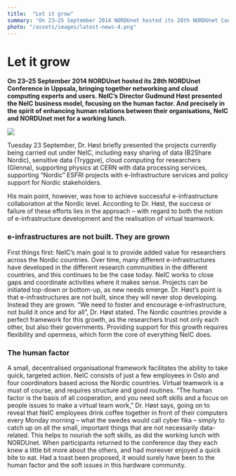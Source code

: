 ```yaml
---
title:  "Let it grow" 
summary: "On 23–25 September 2014 NORDUnet hosted its 28th NORDUnet Conference in Uppsala, bringing together networking and cloud computing experts and users. NeIC’s Director Gudmund Høst presented the NeIC business model, focusing on the human factor. And precisely in the spirit of enhancing human relations between their organisations, NeIC and NORDUnet met for a working lunch."
photo: "/assets/images/latest-news-4.png"
---
```


Let it grow
===========

**On 23–25 September 2014 NORDUnet hosted its 28th NORDUnet Conference in Uppsala, bringing together networking and cloud computing experts and users. NeIC’s Director Gudmund Høst presented the NeIC business model, focusing on the human factor. And precisely in the spirit of enhancing human relations between their organisations, NeIC and NORDUnet met for a working lunch.**

<a href="{% include baseurl %}/assets/images/news/boards-meet.jpeg"> <img class="smallpic" src="{% include baseurl %}/assets/images/news/boards-meet-mini.jpeg"> </a>

Tuesday 23 September, Dr. Høst briefly presented the projects currently being carried out under NeIC, including easy sharing of data (B2Share Nordic), sensitive data (Tryggve), cloud computing for researchers (Glenna), supporting physics at CERN with data processing services, supporting “Nordic” ESFRI projects with e-Infrastructure services and policy support for Nordic stakeholders.

His main point, however, was how to achieve successful e-infrastructure collaboration at the Nordic level. According to Dr. Høst, the success or failure of these efforts lies in the approach – with regard to both the notion of e-infrastructure development and the realisation of virtual teamwork.

### e-infrastructures are not built. They are grown

First things first: NeIC’s main goal is to provide added value for researchers across the Nordic countries. Over time, many different e-infrastructures have developed in the different research communities in the different countries, and this continues to be the case today. NeIC works to close gaps and coordinate activities where it makes sense. Projects can be initiated top-down or bottom-up, as new needs emerge. Dr. Høst’s point is that e-infrastructures are not built, since they will never stop developing. Instead they are grown. “We need to foster and encourage e-infrastructure, not build it once and for all”, Dr. Høst stated. The Nordic countries provide a perfect framework for this growth, as the researchers trust not only each other, but also their governments. Providing support for this growth requires flexibility and openness, which form the core of everything NeIC does.

### The human factor

A small, decentralised organisational framework facilitates the ability to take quick, targeted action. NeIC consists of just a few employees in Oslo and four coordinators based across the Nordic countries. Virtual teamwork is a must of course, and requires structure and good routines. “The human factor is the basis of all cooperation, and you need soft skills and a focus on people issues to make a virtual team work,” Dr. Høst says, going on to reveal that NeIC employees drink coffee together in front of their computers every Monday morning – what the swedes would call cyber fika – simply to catch up on all the small, important things that are not necessarily data-related. This helps to nourish the soft skills, as did the working lunch with NORDUnet. When participants returned to the conference day they each knew a little bit more about the others, and had moreover enjoyed a quick bite to eat. Had a toast been proposed, it would surely have been to the human factor and the soft issues in this hardware community.
